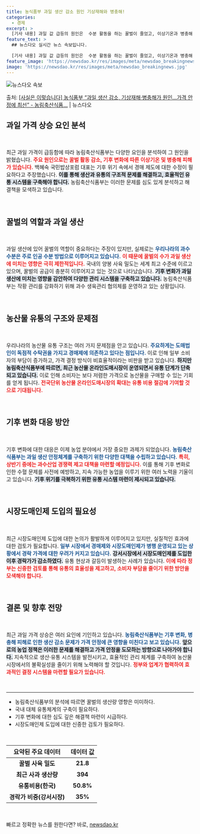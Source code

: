 ```yaml
---
title: 농식품부 과일 생산 감소 원인 기상재해와 병충해!
categories:
  - 경제
excerpt: >
  [기사 내용] 과일 값 급등의 원인은  수분 활동을 하는 꿀벌이 줄었고, 이상기온과 병충해 피해로 생산량이 …
feature_text: >
  ## 뉴스다오 실시간 뉴스 속보입니다.

  [기사 내용] 과일 값 급등의 원인은  수분 활동을 하는 꿀벌이 줄었고, 이상기온과 병충해 피해로 생산량이 …
feature_image: 'https://newsdao.kr/res/images/meta/newsdao_breakingnews.jpg'
image: 'https://newsdao.kr/res/images/meta/newsdao_breakingnews.jpg'
---
```


![뉴스다오 속보](https://newsdao.kr/res/images/meta/newsdao_breakingnews.jpg)

<p>출처: <a href="https://newsdao.kr/3177" rel="dofollow">[사실은 이렇습니다] 농식품부 “과일 생산 감소, 기상재해·병충해가 원인…가격 안정에 최선” - 농림축산식품…</a> | 뉴스다오</p>

<h2 data-ke-size="size26">과일 가격 상승 요인 분석</h2>
<p data-ke-size="size16">&nbsp;</p>
<p data-ke-size="size16">최근 과일 가격이 급등함에 따라 농림축산식품부는 다양한 요인을 분석하여 그 원인을 밝혔습니다. <b><span style="color: #ee2323;">주요 원인으로는 꿀벌 활동 감소, 기후 변화에 따른 이상기온 및 병충해 피해가 있습니다.</span></b> 백혜숙 국민밥상포럼 대표는 기후 위기 속에서 경매 제도에 대한 수정이 필요하다고 주장했습니다. <b><span style="background-color: #21538527;">이를 통해 생산과 유통의 구조적 문제를 해결하고, 효율적인 유통 시스템을 구축해야 합니다.</span></b> 농림축산식품부는 이러한 문제를 심도 있게 분석하고 해결책을 모색하고 있습니다.</p>
<p data-ke-size="size16">&nbsp;</p>

<h2 data-ke-size="size26">꿀벌의 역할과 과일 생산</h2>
<p data-ke-size="size16">&nbsp;</p>
<p data-ke-size="size16">과일 생산에 있어 꿀벌의 역할이 중요하다는 주장이 있지만, 실제로는 <b><span style="color: #1a5490;">우리나라의 과수 수분은 주로 인공 수분 방법으로 이루어지고 있습니다.</span></b> <b><span style="color: #ee2323;">이 때문에 꿀벌의 수가 과일 생산에 미치는 영향은 극히 제한적입니다.</span></b> 국내의 양봉 사육 밀도는 세계 최고 수준에 이르고 있으며, 꿀벌의 공급이 충분히 이루어지고 있는 것으로 나타났습니다. <b><span style="background-color: #21538527;">기후 변화가 과일 생산에 미치는 영향을 감안하여 다양한 관리 시스템을 구축하고 있습니다.</span></b> 농림축산식품부는 작황 관리를 강화하기 위해 과수 생육관리 협의체를 운영하고 있는 상황입니다.</p>
<p data-ke-size="size16">&nbsp;</p>

<h2 data-ke-size="size26">농산물 유통의 구조와 문제점</h2>
<p data-ke-size="size16">&nbsp;</p>
<p data-ke-size="size16">우리나라의 농산물 유통 구조는 여러 가지 문제점을 안고 있습니다. <b><span style="color: #1a5490;">주요하게는 도매법인이 독점적 수탁권을 가지고 경매제에 의존하고 있다는 점입니다.</span></b> 이로 인해 일부 소비자의 부담이 증가하고, 가격 결정 방식이 비효율적이라는 비판을 받고 있습니다. <b><span style="background-color: #21538527;">하지만 농림축산식품부에 따르면, 최근 농산물 온라인도매시장이 운영되면서 유통 단계가 단축되고 있습니다.</span></b> 이로 인해 소비자는 보다 저렴한 가격으로 농산물을 구매할 수 있는 기회를 얻게 됩니다. <b><span style="color: #ee2323;">전국단위 농산물 온라인도매시장의 확대는 유통 비용 절감에 기여할 것으로 기대됩니다.</span></b></p>
<p data-ke-size="size16">&nbsp;</p>

<h2 data-ke-size="size26">기후 변화 대응 방안</h2>
<p data-ke-size="size16">&nbsp;</p>
<p data-ke-size="size16">기후 변화에 대한 대응은 이제 농업 분야에서 가장 중요한 과제가 되었습니다. <b><span style="color: #1a5490;">농림축산식품부는 과일 생산 안정체계를 구축하기 위한 다양한 대책을 수립하고 있습니다.</span></b> <b><span style="color: #ee2323;">특히, 상반기 중에는 과수산업 경쟁력 제고 대책을 마련할 예정입니다.</span></b> 이를 통해 기후 변화로 인한 수혈 문제를 사전에 예방하고, 지속 가능한 농업을 이루기 위한 여러 노력을 기울이고 있습니다. <b><span style="background-color: #21538527;">기후 위기를 극복하기 위한 유통 시스템 마련이 제시되고 있습니다.</span></b></p>
<p data-ke-size="size16">&nbsp;</p>

<h2 data-ke-size="size26">시장도매인제 도입의 필요성</h2>
<p data-ke-size="size16">&nbsp;</p>
<p data-ke-size="size16">최근 시장도매인제 도입에 대한 논의가 활발하게 이루어지고 있지만, 실질적인 효과에 대한 검토가 필요합니다. <b><span style="color: #1a5490;">일부 시장에서 경매제와 시장도매인제가 병행 운영되고 있는 상황에서 경락 가격에 대한 우려가 커지고 있습니다.</span></b> <b><span style="background-color: #21538527;">강서시장에서 시장도매인제를 도입한 이후 경락가가 감소하였다.</span></b> 유통 현상과 갈등이 발생하는 사례가 있습니다. <b><span style="color: #ee2323;">이에 따라 정부는 신중한 검토를 통해 유통의 효율성을 제고하고, 소비자 부담을 줄이기 위한 방안을 모색해야 합니다.</span></b></p>
<p data-ke-size="size16">&nbsp;</p>

<h2 data-ke-size="size26">결론 및 향후 전망</h2>
<p data-ke-size="size16">&nbsp;</p>
<p data-ke-size="size16">최근 과일 가격 상승은 여러 요인에 기인하고 있습니다. <b><span style="color: #1a5490;">농림축산식품부는 기후 변화, 병충해 피해로 인한 생산 감소 문제가 가격 안정에 큰 영향을 미친다고 보고 있습니다.</span></b> <b><span style="background-color: #21538527;">앞으로의 농업 정책은 이러한 문제를 해결하고 가격 안정을 도모하는 방향으로 나아가야 합니다.</span></b> 지속적으로 생산·유통 시스템을 발전시키고, 효율적인 관리 체계를 구축하여 농산물 시장에서의 불확실성을 줄이기 위해 노력해야 할 것입니다. <b><span style="color: #ee2323;">정부와 업계가 협력하여 효과적인 결정 시스템을 마련할 필요가 있습니다.</span></b></p>
<p data-ke-size="size16">&nbsp;</p>

<hr />
<ul>
  <li>농림축산식품부의 분석에 따르면 꿀벌의 생산량 영향은 미미하다.</li>
  <li>국내 대체 유통체계의 구축이 필요하다.</li>
  <li>기후 변화에 대한 심도 깊은 해결책 마련이 시급하다.</li>
  <li>시장도매인제 도입에 대한 신중한 검토가 필요하다.</li>
</ul>
<p data-ke-size="size16">&nbsp;</p>
<table style="width: 100%;">
  <thead>
    <tr>
      <th style="text-align: center; height: 17px;"><b>요약된 주요 데이터</b></th>
      <th style="text-align: center; height: 17px;"><b>데이터 값</b></th>
    </tr>
  </thead>
  <tbody>
    <tr>
      <td style="text-align: center; height: 17px;"><b>꿀벌 사육 밀도</b></td>
      <td style="text-align: center; height: 17px;"><b>21.8</b></td>
    </tr>
    <tr>
      <td style="text-align: center; height: 17px;"><b>최근 사과 생산량</b></td>
      <td style="text-align: center; height: 17px;"><b>394</b></td>
    </tr>
    <tr>
      <td style="text-align: center; height: 17px;"><b>유통비용(한국)</b></td>
      <td style="text-align: center; height: 17px;"><b>50.8%</b></td>
    </tr>
    <tr>
      <td style="text-align: center; height: 17px;"><b>경락가 비중(강서시장)</b></td>
      <td style="text-align: center; height: 17px;"><b>35%</b></td>
    </tr>
  </tbody>
</table>
<p data-ke-size="size16">&nbsp;</p> 

빠르고 정확한 뉴스를 원한다면? 바로, <a href="https://newsdao.kr" rel="dofollow">newsdao.kr</a>


